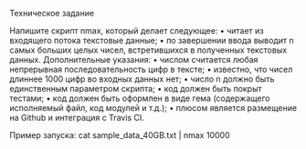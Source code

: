 Техническое задание

Напишите скрипт nmax, который делает следующее:
 • читает из входящего потока текстовые данные;
 • по завершении ввода выводит n самых больших целых чисел, встретившихся в полученных текстовых данных. Дополнительные указания:
 • числом считается любая непрерывная последовательность цифр в тексте;
 • известно, что чисел длиннее 1000 цифр во входных данных нет;
 • число n должно быть единственным параметром скрипта;
 • код должен быть покрыт тестами;
 • код должен быть оформлен в виде гема (содержащего исполняемый файл, код модулей и т.д.);
 • плюсом является размещение на Github и интеграция с Travis CI. 

Пример запуска:
  cat sample_data_40GB.txt | nmax 10000
